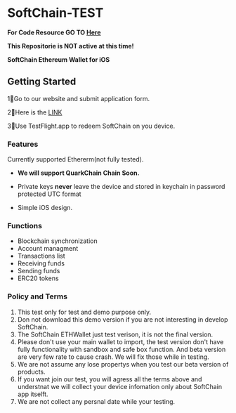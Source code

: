 # SoftChain-TEST

<b>For Code Resource GO TO [Here](https://github.com/HangyuYe)</b>

<b>This Repositorie is NOT active at this time!</b>

<p><b>SoftChain Ethereum Wallet for iOS </b></p>

## Getting Started

1⃣️Go to our website and submit application form.

2⃣️Here is the [LINK](https://softchain.io/tester)
  
3⃣️Use TestFlight.app to redeem SoftChain on you device.

### Features
Currently supported Ethererm(not fully tested).

* <b>We will support QuarkChain Chain Soon.</b>

* Private keys <b>never</b> leave the device and stored in keychain in password protected UTC format
* Simple iOS design.

### Functions
*  Blockchain synchronization
*  Account managment
*  Transactions list
*  Receiving funds
*  Sending funds
*  ERC20 tokens

### Policy and Terms
1. This test only for test and demo purpose only.
2. Don not download this demo version if you are not interesting in develop SoftChain.
3. The SoftChain ETHWallet just test verison, it is not the final version.
4. Please don't use your main wallet to import, the test version don't have fully functionality with sandbox and safe box function. And beta version are very few rate to cause crash. We will fix those while in testing.
5. We are not assume any lose propertys when you test our beta version of products.
6. If you want join our test, you will agress all the terms above and understnat we will collect your device infomation only about SoftChain app itselft.
7. We are not collect any persnal date while your testing.
